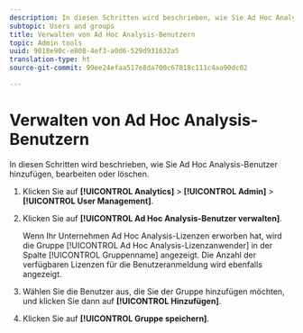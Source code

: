 ```yaml
---
description: In diesen Schritten wird beschrieben, wie Sie Ad Hoc Analysis-Benutzer hinzufügen, bearbeiten oder löschen.
subtopic: Users and groups
title: Verwalten von Ad Hoc Analysis-Benutzern
topic: Admin tools
uuid: 9018e90c-e808-4ef3-a0d6-529d931632a5
translation-type: ht
source-git-commit: 99ee24efaa517e8da700c67818c111c4aa90dc02

---
```



# Verwalten von Ad Hoc Analysis-Benutzern

In diesen Schritten wird beschrieben, wie Sie Ad Hoc Analysis-Benutzer hinzufügen, bearbeiten oder löschen.

1. Klicken Sie auf **[!UICONTROL Analytics]** > **[!UICONTROL Admin]** > **[!UICONTROL User Management]**.
1. Klicken Sie auf **[!UICONTROL Ad Hoc Analysis-Benutzer verwalten]**.

   Wenn Ihr Unternehmen Ad Hoc Analysis-Lizenzen erworben hat, wird die Gruppe [!UICONTROL Ad Hoc Analysis-Lizenzanwender] in der Spalte [!UICONTROL Gruppenname] angezeigt. Die Anzahl der verfügbaren Lizenzen für die Benutzeranmeldung wird ebenfalls angezeigt.

1. Wählen Sie die Benutzer aus, die Sie der Gruppe hinzufügen möchten, und klicken Sie dann auf **[!UICONTROL Hinzufügen]**.
1. Klicken Sie auf **[!UICONTROL Gruppe speichern]**.
